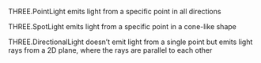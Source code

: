 
THREE.PointLight emits light from a specific point in all directions

THREE.SpotLight emits light from a specific point in a cone-like shape

THREE.DirectionalLight doesn’t emit light from a single point but emits light rays from a 2D plane, where the rays are parallel to each other
